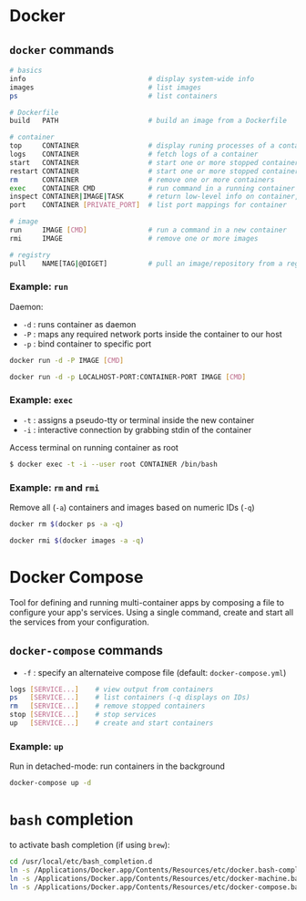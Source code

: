 # Docker

## `docker` commands

```sh
# basics
info                              # display system-wide info
images                            # list images
ps                                # list containers

# Dockerfile
build   PATH                      # build an image from a Dockerfile

# container
top     CONTAINER                 # display runing processes of a container
logs    CONTAINER                 # fetch logs of a container
start   CONTAINER                 # start one or more stopped containers
restart CONTAINER                 # start one or more stopped containers
rm      CONTAINER                 # remove one or more containers
exec    CONTAINER CMD             # run command in a running container
inspect CONTAINER|IMAGE|TASK      # return low-level info on container, image or task
port    CONTAINER [PRIVATE_PORT]  # list port mappings for container

# image
run     IMAGE [CMD]               # run a command in a new container
rmi     IMAGE                     # remove one or more images

# registry
pull    NAME[TAG|@DIGET]          # pull an image/repository from a registry
```

### Example: `run`

Daemon:

* `-d` : runs container as daemon
* `-P` : maps any required network ports inside the container to our host
* `-p` : bind container to specific port

```sh
docker run -d -P IMAGE [CMD]

docker run -d -p LOCALHOST-PORT:CONTAINER-PORT IMAGE [CMD]
```

### Example: `exec`

* `-t` : assigns a pseudo-tty or terminal inside the new container
* `-i` : interactive connection by grabbing stdin of the container

Access terminal on running container as root
```sh
$ docker exec -t -i --user root CONTAINER /bin/bash
```

### Example: `rm` and `rmi`

Remove all (`-a`) containers and images based on numeric IDs (`-q`)
```sh
docker rm $(docker ps -a -q)

docker rmi $(docker images -a -q)
```

# Docker Compose

Tool for defining and running multi-container apps by composing a file to configure your app's services. Using a single command, create and start all the services from your configuration.

## `docker-compose` commands

* `-f` : specify an alternateive compose file (default: `docker-compose.yml`)

```sh
logs [SERVICE...]    # view output from containers
ps   [SERVICE...]    # list containers (-q displays on IDs)
rm   [SERVICE...]    # remove stopped containers
stop [SERVICE...]    # stop services
up   [SERVICE...]    # create and start containers
```

### Example: `up`

Run in detached-mode: run containers in the background
```sh
docker-compose up -d
```

# `bash` completion

to activate bash completion (if using `brew`):
```sh
cd /usr/local/etc/bash_completion.d
ln -s /Applications/Docker.app/Contents/Resources/etc/docker.bash-completion
ln -s /Applications/Docker.app/Contents/Resources/etc/docker-machine.bash-completion
ln -s /Applications/Docker.app/Contents/Resources/etc/docker-compose.bash-completion
```
